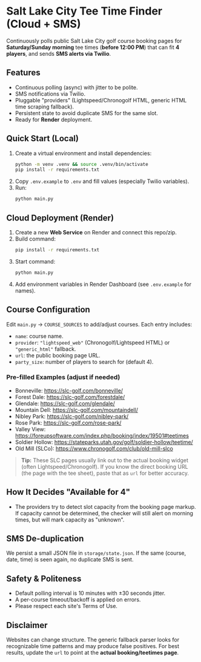 # Salt Lake City Tee Time Finder (Cloud + SMS)

Continuously polls public Salt Lake City golf course booking pages for **Saturday/Sunday morning** tee times (**before 12:00 PM**) that can fit **4 players**, and sends **SMS alerts via Twilio**.

## Features
- Continuous polling (async) with jitter to be polite.
- SMS notifications via Twilio.
- Pluggable "providers" (Lightspeed/Chronogolf HTML, generic HTML time scraping fallback).
- Persistent state to avoid duplicate SMS for the same slot.
- Ready for **Render** deployment.

## Quick Start (Local)
1. Create a virtual environment and install dependencies:
   ```bash
   python -m venv .venv && source .venv/bin/activate
   pip install -r requirements.txt
   ```
2. Copy `.env.example` to `.env` and fill values (especially Twilio variables).
3. Run:
   ```bash
   python main.py
   ```

## Cloud Deployment (Render)
1. Create a new **Web Service** on Render and connect this repo/zip.
2. Build command:
   ```bash
   pip install -r requirements.txt
   ```
3. Start command:
   ```bash
   python main.py
   ```
4. Add environment variables in Render Dashboard (see `.env.example` for names).

## Course Configuration
Edit `main.py` → `COURSE_SOURCES` to add/adjust courses. Each entry includes:
- `name`: course name.
- `provider`: `"lightspeed_web"` (Chronogolf/Lightspeed HTML) or `"generic_html"` fallback.
- `url`: the public booking page URL.
- `party_size`: number of players to search for (default 4).

### Pre-filled Examples (adjust if needed)
- Bonneville: https://slc-golf.com/bonneville/
- Forest Dale: https://slc-golf.com/forestdale/
- Glendale: https://slc-golf.com/glendale/
- Mountain Dell: https://slc-golf.com/mountaindell/
- Nibley Park: https://slc-golf.com/nibley-park/
- Rose Park: https://slc-golf.com/rose-park/
- Valley View: https://foreupsoftware.com/index.php/booking/index/19501#teetimes
- Soldier Hollow: https://stateparks.utah.gov/golf/soldier-hollow/teetime/
- Old Mill (SLCo): https://www.chronogolf.com/club/old-mill-slco

> **Tip:** These SLC pages usually link out to the actual booking widget (often Lightspeed/Chronogolf).
> If you know the direct booking URL (the page with the tee sheet), paste that as `url` for better accuracy.

## How It Decides "Available for 4"
- The providers try to detect slot capacity from the booking page markup. If capacity cannot be determined,
  the checker will still alert on morning times, but will mark capacity as "unknown".

## SMS De-duplication
We persist a small JSON file in `storage/state.json`. If the same (course, date, time) is seen again, no duplicate SMS is sent.

## Safety & Politeness
- Default polling interval is 10 minutes with ±30 seconds jitter.
- A per-course timeout/backoff is applied on errors.
- Please respect each site's Terms of Use.

## Disclaimer
Websites can change structure. The generic fallback parser looks for recognizable time patterns and may produce false positives.
For best results, update the `url` to point at the **actual booking/teetimes page**.

